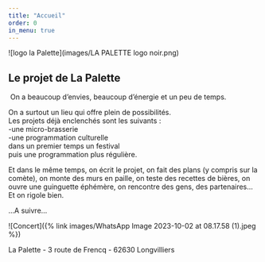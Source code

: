 ```yaml
---
title: "Accueil"
order: 0
in_menu: true
---
```

![logo la Palette](images/LA PALETTE logo noir.png)

## Le projet de La Palette 

 On a beaucoup d’envies, beaucoup d’énergie et un peu de temps.  

On a surtout un lieu qui offre plein de possibilités.   
Les projets déjà enclenchés sont les suivants :   
-une micro-brasserie  
-une programmation culturelle  
dans un premier temps un festival  
puis une programmation plus régulière.  

Et dans le même temps, on écrit le projet, on fait des plans (y compris sur la comète), on monte des murs en paille, on teste des recettes de bières, on ouvre une guinguette éphémère, on rencontre des gens, des partenaires…
Et on rigole bien.

…A suivre…

![Concert]({% link images/WhatsApp Image 2023-10-02 at 08.17.58 (1).jpeg %})



La Palette - 3 route de Frencq - 62630 Longvilliers 